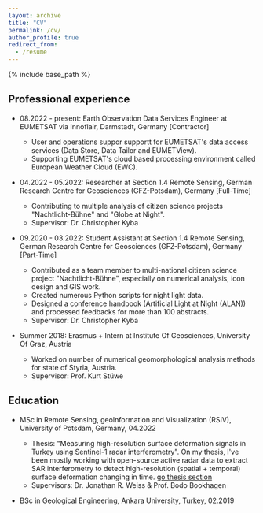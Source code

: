 ```yaml
---
layout: archive
title: "CV"
permalink: /cv/
author_profile: true
redirect_from:
  - /resume
---
```


{% include base_path %}

## Professional experience
* 08.2022 - present: Earth Observation Data Services Engineer at EUMETSAT via Innoflair, Darmstadt, Germany [Contractor]
  * User and operations suppor supportt for EUMETSAT's data access services (Data Store, Data Tailor and EUMETView).
  * Supporting EUMETSAT's cloud based processing environment called European Weather Cloud (EWC).

* 04.2022 - 05.2022: Researcher at Section 1.4 Remote Sensing, German Research Centre for Geosciences (GFZ-Potsdam), Germany [Full-Time]
  * Contributing to multiple analysis of citizen science projects "Nachtlicht-Bühne" and "Globe at Night".
  * Supervisor: Dr. Christopher Kyba

* 09.2020 - 03.2022: Student Assistant at Section 1.4 Remote Sensing, German Research Centre for Geosciences (GFZ-Potsdam), Germany [Part-Time]
  * Contributed as a team member to multi-national citizen science project "Nachtlicht-Bühne", especially on numerical analysis, icon design and GIS work.
  * Created numerous Python scripts for night light data.
  * Designed a conference handbook (Artificial Light at Night (ALAN)) and processed feedbacks for more than 100 abstracts.
  * Supervisor: Dr. Christopher Kyba

* Summer 2018: Erasmus + Intern at Institute Of Geosciences, University Of Graz, Austria
  * Worked on number of numerical geomorphological analysis methods for state of Styria, Austria.
  * Supervisor: Prof. Kurt Stüwe
  
## Education
* MSc in Remote Sensing, geoInformation and Visualization (RSIV), University of Potsdam, Germany,  04.2022
  * Thesis: "Measuring high-resolution surface deformation signals in Turkey using Sentinel-1 radar interferometry". On my thesis, I've been mostly working with open-source active radar data to extract SAR interferometry to detect high-resolution (spatial + temporal) surface deformation changing in time. [go thesis section](https://yigit.rocks/thesis/)
  * Supervisors: Dr. Jonathan R. Weiss & Prof. Bodo Bookhagen

* BSc in Geological Engineering, Ankara University, Turkey, 02.2019
